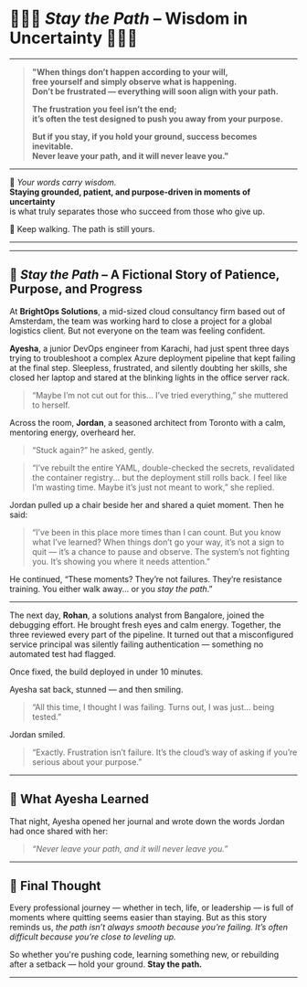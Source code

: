 # 🌟🧘‍♂️ *Stay the Path* – Wisdom in Uncertainty 🧘‍♀️🌟

---

> **"When things don’t happen according to your will,**  
> **free yourself and simply observe what is happening.**  
> **Don’t be frustrated — everything will soon align with your path.**  
>  
> **The frustration you feel isn’t the end;**  
> **it’s often the test designed to push you away from your purpose.**  
>  
> **But if you stay, if you hold your ground, success becomes inevitable.**  
> **Never leave your path, and it will never leave you."**

---

🧭 *Your words carry wisdom.*  
**Staying grounded, patient, and purpose-driven in moments of uncertainty**  
is what truly separates those who succeed from those who give up.

🌼 Keep walking. The path is still yours.

---


---

## 📖 *Stay the Path* – A Fictional Story of Patience, Purpose, and Progress

At **BrightOps Solutions**, a mid-sized cloud consultancy firm based out of Amsterdam, the team was working hard to close a project for a global logistics client. But not everyone on the team was feeling confident.

**Ayesha**, a junior DevOps engineer from Karachi, had just spent three days trying to troubleshoot a complex Azure deployment pipeline that kept failing at the final step. Sleepless, frustrated, and silently doubting her skills, she closed her laptop and stared at the blinking lights in the office server rack.

> “Maybe I’m not cut out for this... I’ve tried everything,” she muttered to herself.

Across the room, **Jordan**, a seasoned architect from Toronto with a calm, mentoring energy, overheard her.

> “Stuck again?” he asked, gently.

> “I’ve rebuilt the entire YAML, double-checked the secrets, revalidated the container registry... but the deployment still rolls back. I feel like I’m wasting time. Maybe it’s just not meant to work,” she replied.

Jordan pulled up a chair beside her and shared a quiet moment. Then he said:

> “I’ve been in this place more times than I can count. But you know what I’ve learned? When things don’t go your way, it’s not a sign to quit — it’s a chance to pause and observe. The system’s not fighting you. It’s showing you where it needs attention.”

He continued, “These moments? They’re not failures. They’re resistance training. You either walk away... or you *stay the path*.”

---

The next day, **Rohan**, a solutions analyst from Bangalore, joined the debugging effort. He brought fresh eyes and calm energy. Together, the three reviewed every part of the pipeline. It turned out that a misconfigured service principal was silently failing authentication — something no automated test had flagged.

Once fixed, the build deployed in under 10 minutes.

Ayesha sat back, stunned — and then smiling.

> “All this time, I thought I was failing. Turns out, I was just... being tested.”

Jordan smiled.

> “Exactly. Frustration isn’t failure. It’s the cloud’s way of asking if you’re serious about your purpose.”

---

## 🌟 What Ayesha Learned

That night, Ayesha opened her journal and wrote down the words Jordan had once shared with her:

> *“Never leave your path, and it will never leave you.”*

---

## 💬 Final Thought

Every professional journey — whether in tech, life, or leadership — is full of moments where quitting seems easier than staying. But as this story reminds us, *the path isn’t always smooth because you’re failing. It’s often difficult because you’re close to leveling up.*

So whether you're pushing code, learning something new, or rebuilding after a setback — hold your ground.
**Stay the path.**

---

